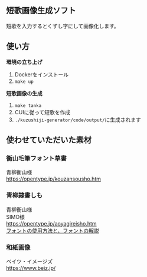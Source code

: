 ## 短歌画像生成ソフト

短歌を入力するとくずし字にして画像化します。

## 使い方

**環境の立ち上げ**  
1. Dockerをインストール
1. `make up`

**短歌画像の生成**
1. `make tanka`
1. CUIに従って短歌を作成
1. `./kuzushiji-generator/code/output/`に生成されます

## 使わせていただいた素材

### 衡山毛筆フォント草書

青柳衡山様  
https://opentype.jp/kouzansousho.htm  

### 青柳隷書しも

青柳衡山様  
SIMO様  
https://opentype.jp/aoyagireisho.htm  
[フォントの使用方法と、フォントの解説](./aoyagireisho-info)

### 和紙画像

ベイツ・イメージズ  
https://www.beiz.jp/